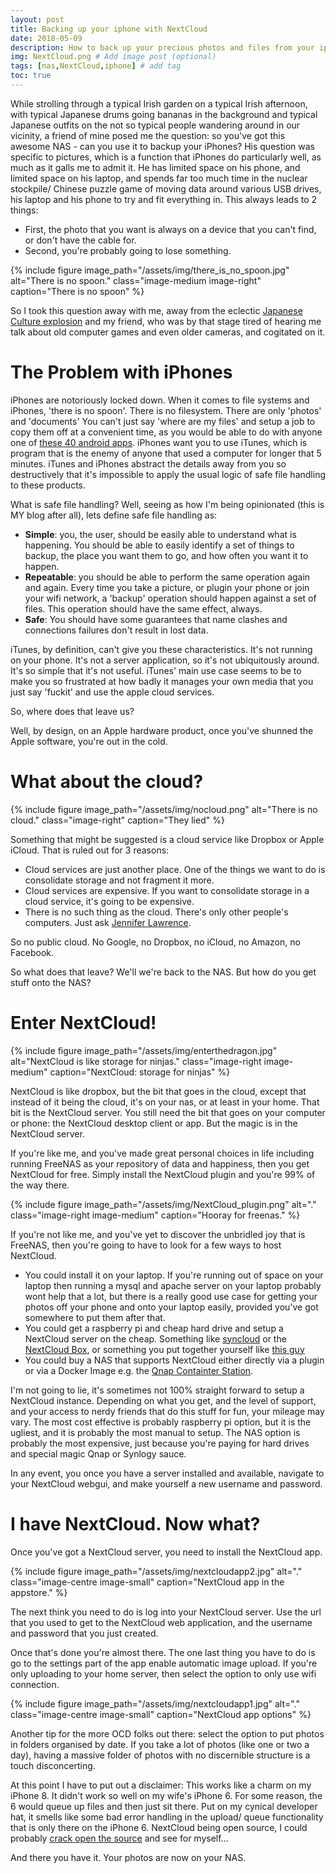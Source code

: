 ```yaml
---
layout: post
title: Backing up your iphone with NextCloud
date: 2018-05-09
description: How to back up your precious photos and files from your iphone to a NextCloud instance.
img: NextCloud.png # Add image post (optional)
tags: [nas,NextCloud,iphone] # add tag
toc: true
---
```


While strolling through a typical Irish garden on a typical Irish afternoon, with typical Japanese drums going bananas in the background and typical Japanese outfits on the not so typical people wandering around in our vicinity, a friend of mine posed me the question: so you've got this awesome NAS - can you use it to backup your iPhones? His question was specific to pictures, which is a function that iPhones do particularly well, as much as it galls me to admit it. He has limited space on his phone, and limited space on his laptop, and spends far too much time in the nuclear stockpile/ Chinese puzzle game of moving data around various USB drives, his laptop and his phone to try and fit everything in. This always leads to 2 things:
* First, the photo that you want is always on a device that you can't find, or don't have the cable for.
* Second, you're probably going to lose something.

{% include figure image_path="/assets/img/there_is_no_spoon.jpg" alt="There is no spoon." class="image-medium image-right" caption="There is no spoon" %}

So I took this question away with me, away from the eclectic [Japanese Culture explosion](http://experiencejapan.ie/) and my friend, who was by that stage tired of hearing me talk about old computer games and even older cameras, and cogitated on it.

# The Problem with iPhones

iPhones are notoriously locked down. When it comes to file systems and iPhones, 'there is no spoon'. There is no filesystem. There are only 'photos' and 'documents' You can't just say 'where are my files' and setup a job to copy them off at a convenient time, as you would be able to do with anyone one of [these 40 android apps](https://play.google.com/store/search?q=cifs%20ftp%20backup&c=apps). iPhones want you to use iTunes, which is program that is the enemy of anyone that used a computer for longer that 5 minutes. iTunes and iPhones abstract the details away from you so destructively that it's impossible to apply the usual logic of safe file handling to these products.

What is safe file handling? Well, seeing as how I'm being opinionated (this is MY blog after all), lets define safe file handling as:
* __Simple__: you, the user, should be easily able to understand what is happening. You should be able to easily identify a set of things to backup, the place you want them to go, and how often you want it to happen.
* __Repeatable__: you should be able to perform the same operation again and again. Every time you take a picture, or plugin your phone or join your wifi network, a 'backup' operation should happen against a set of files. This operation should have the same effect, always.
* __Safe__: You should have some guarantees that name clashes and connections failures don't result in lost data.

iTunes, by definition, can't give you these characteristics. It's not running on your phone. It's not a server application, so it's not ubiquitously around. It's so simple that it's not useful. iTunes' main use case seems to be to make you so frustrated at how badly it manages your own media that you just say 'fuckit' and use the apple cloud services.

So, where does that leave us?

Well, by design, on an Apple hardware product, once you've shunned the Apple software, you're out in the cold.

# What about the cloud?

{% include figure image_path="/assets/img/nocloud.png" alt="There is no cloud." class="image-right" caption="They lied" %}

Something that might be suggested is a cloud service like Dropbox or Apple iCloud. That is ruled out for 3 reasons:
* Cloud services are just another place. One of the things we want to do is consolidate storage and not fragment it more.
* Cloud services are expensive. If you want to consolidate storage in a cloud service, it's going to be expensive.
* There is no such thing as the cloud. There's only other people's computers. Just ask [Jennifer Lawrence](https://www.independent.co.uk/news/people/icloud-celebrity-nude-leak-jennifer-lawrence-kate-upton-man-pleads-guilty-a7334031.html).

So no public cloud. No Google, no Dropbox, no iCloud, no Amazon, no Facebook.

So what does that leave? We'll we're back to the NAS. But how do you get stuff onto the NAS?

# Enter NextCloud!

{% include figure image_path="/assets/img/enterthedragon.jpg" alt="NextCloud is like storage for ninjas." class="image-right image-medium" caption="NextCloud: storage for ninjas" %}

NextCloud is like dropbox, but the bit that goes in the cloud, except that instead of it being the cloud, it's on your nas, or at least in your home. That bit is the NextCloud server. You still need the bit that goes on your computer or phone: the NextCloud desktop client or app. But the magic is in the NextCloud server.

If you're like me, and you've made great personal choices in life including running FreeNAS as your repository of data and happiness, then you get NextCloud for free. Simply install the NextCloud plugin and you're 99% of the way there.

{% include figure image_path="/assets/img/NextCloud_plugin.png" alt="." class="image-right image-medium" caption="Hooray for freenas." %}

If you're not like me, and you've yet to discover the unbridled joy that is FreeNAS, then you're going to have to look for a few ways to host NextCloud.
* You could install it on your laptop. If you're running out of space on your laptop then running a mysql and apache server on your laptop probably wont help that a lot, but there is a really good use case for getting your photos off your phone and onto your laptop easily, provided you've got somewhere to put them after that.
* You could get a raspberry pi and cheap hard drive and setup a NextCloud server on the cheap. Something like [syncloud](https://syncloud.org/why.html) or the [NextCloud Box](https://NextCloud.com/box/), or something you put together yourself like [this guy](https://www.youtube.com/watch?v=RNehg6AKCiM)
* You could buy a NAS that supports NextCloud either directly via a plugin or via a Docker Image e.g. the [Qnap Containter Station](https://www.qnap.com/solution/container_station/en/).

I'm not going to lie, it's sometimes not 100% straight forward to setup a NextCloud instance. Depending on what you get, and the level of support, and your access to nerdy friends that do this stuff for fun, your mileage may vary. The most cost effective is probably raspberry pi option, but it is the ugliest, and it is probably the most manual to setup. The NAS option is probably the most expensive, just because you're paying for hard drives and special magic Qnap or Synlogy sauce.

In any event, you once you have a server installed and available, navigate to your NextCloud webgui, and make yourself a new username and password.

# I have NextCloud. Now what?

Once you've got a NextCloud server, you need to install the NextCloud app.

{% include figure image_path="/assets/img/nextcloudapp2.jpg" alt="." class="image-centre image-small" caption="NextCloud app in the appstore." %}

The next think you need to do is log into your NextCloud server. Use the url that you used to get to the NextCloud web application, and the username and password that you just created.

Once that's done you're almost there. The one last thing you have to do is go to the settings part of the app enable automatic image upload. If you're only uploading to your home server, then select the option to only use wifi connection.

{% include figure image_path="/assets/img/nextcloudapp1.jpg" alt="." class="image-centre image-small" caption="NextCloud app options" %}

Another tip for the more OCD folks out there: select the option to put photos in folders organised by date. If you take a lot of photos (like one or two a day), having a massive folder of photos with no discernible structure is a touch disconcerting.

At this point I have to put out a disclaimer: This works like a charm on my iPhone 8. It didn't work so well on my wife's iPhone 6. For some reason, the 6 would queue up files and then just sit there. Put on my cynical developer hat, it smells like some bad error handling in the upload/ queue functionality that is only there on the iPhone 6. NextCloud being open source, I could probably [crack open the source](https://github.com/nextcloud/ios) and see for myself...

And there you have it. Your photos are now on your NAS.
